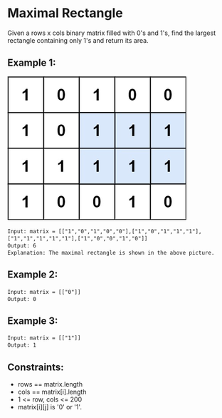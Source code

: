 # Maximal Rectangle

Given a rows x cols binary matrix filled with 0's and 1's, find the largest rectangle containing only 1's and return its area.

## Example 1:

![Example 1](./images/ex1.jpeg)

```
Input: matrix = [["1","0","1","0","0"],["1","0","1","1","1"],["1","1","1","1","1"],["1","0","0","1","0"]]
Output: 6
Explanation: The maximal rectangle is shown in the above picture.
```

## Example 2:

```
Input: matrix = [["0"]]
Output: 0
```

## Example 3:

```
Input: matrix = [["1"]]
Output: 1
```

## Constraints:

- rows == matrix.length
- cols == matrix[i].length
- 1 <= row, cols <= 200
- matrix[i][j] is '0' or '1'.
